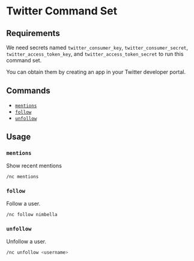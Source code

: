 # Twitter Command Set

## Requirements

We need secrets named `twitter_consumer_key`, `twitter_consumer_secret`, `twitter_access_token_key`, and `twitter_access_token_secret` to run this command set.

You can obtain them by creating an app in your Twitter developer portal.

## Commands

- [`mentions`](#mentions)
- [`follow`](#follow)
- [`unfollow`](#unfollow)

## Usage

### `mentions`

Show recent mentions
```sh
/nc mentions
```

### `follow`

Follow a user.
```sh
/nc follow nimbella
```

### `unfollow`

Unfollow a user.
```sh
/nc unfollow <username>
```
